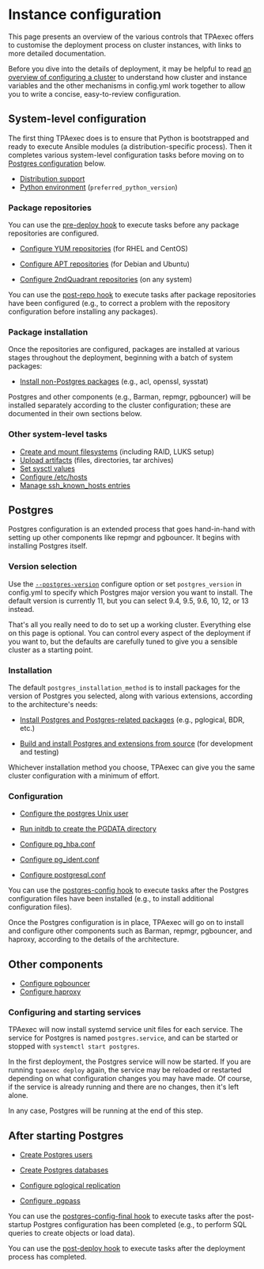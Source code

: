 # Instance configuration

This page presents an overview of the various controls that TPAexec
offers to customise the deployment process on cluster instances, with
links to more detailed documentation.

Before you dive into the details of deployment, it may be helpful to
read [an overview of configuring a cluster](configure-cluster.md) to
understand how cluster and instance variables and the other mechanisms
in config.yml work together to allow you to write a concise,
easy-to-review configuration.

## System-level configuration

The first thing TPAexec does is to ensure that Python is bootstrapped
and ready to execute Ansible modules (a distribution-specific process).
Then it completes various system-level configuration tasks before moving
on to [Postgres configuration](#postgres) below.

* [Distribution support](distributions.md)
* [Python environment](python.md) (`preferred_python_version`)

### Package repositories

You can use the
[pre-deploy hook](tpaexec-hooks.md#pre-deploy)
to execute tasks before any package repositories are configured.

* [Configure YUM repositories](yum_repositories.md)
  (for RHEL and CentOS)

* [Configure APT repositories](apt_repositories.md)
  (for Debian and Ubuntu)

* [Configure 2ndQuadrant repositories](tpa_2q_repositories.md)
  (on any system)

You can use the
[post-repo hook](tpaexec-hooks.md#post-repo)
to execute tasks after package repositories have been configured (e.g.,
to correct a problem with the repository configuration before installing
any packages).

### Package installation

Once the repositories are configured, packages are installed at various
stages throughout the deployment, beginning with a batch of system
packages:

* [Install non-Postgres packages](packages.md)
  (e.g., acl, openssl, sysstat)

Postgres and other components (e.g., Barman, repmgr, pgbouncer) will be
installed separately according to the cluster configuration; these are
documented in their own sections below.

### Other system-level tasks

* [Create and mount filesystems](volumes.md) (including RAID,
  LUKS setup)
* [Upload artifacts](artifacts.md) (files, directories,
  tar archives)
* [Set sysctl values](sysctl_values.md)
* [Configure /etc/hosts](hosts.md)
* [Manage ssh_known_hosts entries](manage_ssh_hostkeys.md)

<!-- WIP

* [Configure OpenVPN](openvpn.md)
* [Configure syslog](syslog.md)

-->

## Postgres

Postgres configuration is an extended process that goes hand-in-hand
with setting up other components like repmgr and pgbouncer. It begins
with installing Postgres itself.

### Version selection

Use the
[`--postgres-version`](tpaexec-configure.md#software-versions)
configure option or set `postgres_version` in config.yml to specify
which Postgres major version you want to install. The default version is
currently 11, but you can select 9.4, 9.5, 9.6, 10, 12, or 13 instead.

That's all you really need to do to set up a working cluster. Everything
else on this page is optional. You can control every aspect of the
deployment if you want to, but the defaults are carefully tuned to give
you a sensible cluster as a starting point.

### Installation

The default `postgres_installation_method` is to install packages for
the version of Postgres you selected, along with various extensions,
according to the architecture's needs:

* [Install Postgres and Postgres-related packages](postgres_installation_method_pkg.md)
  (e.g., pglogical, BDR, etc.)

* [Build and install Postgres and extensions from source](postgres_installation_method_src.md)
  (for development and testing)

Whichever installation method you choose, TPAexec can give you the same
cluster configuration with a minimum of effort.

### Configuration

* [Configure the postgres Unix user](postgres_user.md)

* [Run initdb to create the PGDATA directory](initdb.md)

* [Configure pg_hba.conf](pg_hba.conf.md)
* [Configure pg_ident.conf](pg_ident.conf.md)
* [Configure postgresql.conf](postgresql.conf.md)

You can use the
[postgres-config hook](tpaexec-hooks.md#postgres-config)
to execute tasks after the Postgres configuration files have been
installed (e.g., to install additional configuration files).

Once the Postgres configuration is in place, TPAexec will go on to
install and configure other components such as Barman, repmgr,
pgbouncer, and haproxy, according to the details of the architecture.

## Other components

<!-- WIP

## Barman
## repmgr

-->

* [Configure pgbouncer](pgbouncer.md)
* [Configure haproxy](haproxy.md)

### Configuring and starting services

TPAexec will now install systemd service unit files for each service.
The service for Postgres is named `postgres.service`, and can be started
or stopped with `systemctl start postgres`.

In the first deployment, the Postgres service will now be started. If
you are running `tpaexec deploy` again, the service may be reloaded or
restarted depending on what configuration changes you may have made. Of
course, if the service is already running and there are no changes, then
it's left alone.

In any case, Postgres will be running at the end of this step.

## After starting Postgres

* [Create Postgres users](postgres_users.md)

* [Create Postgres databases](postgres_databases.md)

* [Configure pglogical replication](pglogical.md)

* [Configure .pgpass](pgpass.md)

You can use the
[postgres-config-final hook](tpaexec-hooks.md#postgres-config-final)
to execute tasks after the post-startup Postgres configuration has been
completed (e.g., to perform SQL queries to create objects or load data).

<!-- WIP

* [Configure BDR](bdr.md)

-->

You can use the
[post-deploy hook](tpaexec-hooks.md#post-deploy)
to execute tasks after the deployment process has completed.
